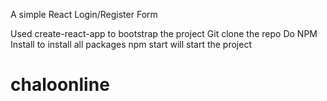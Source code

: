 A simple React Login/Register Form

Used create-react-app to bootstrap the project
Git clone the repo
Do NPM Install to install all packages
npm start will start the project
# chaloonline
